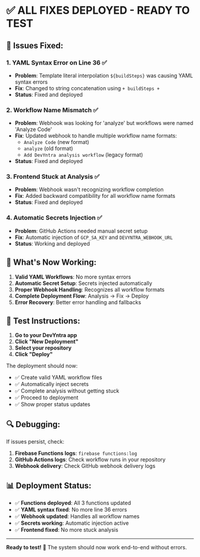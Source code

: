 # ✅ ALL FIXES DEPLOYED - READY TO TEST

## 🔧 Issues Fixed:

### 1. **YAML Syntax Error on Line 36** ✅
- **Problem**: Template literal interpolation `${buildSteps}` was causing YAML syntax errors
- **Fix**: Changed to string concatenation using `+ buildSteps +`
- **Status**: Fixed and deployed

### 2. **Workflow Name Mismatch** ✅
- **Problem**: Webhook was looking for 'analyze' but workflows were named 'Analyze Code'
- **Fix**: Updated webhook to handle multiple workflow name formats:
  - `Analyze Code` (new format)
  - `analyze` (old format)
  - `Add DevYntra analysis workflow` (legacy format)
- **Status**: Fixed and deployed

### 3. **Frontend Stuck at Analysis** ✅
- **Problem**: Webhook wasn't recognizing workflow completion
- **Fix**: Added backward compatibility for all workflow name formats
- **Status**: Fixed and deployed

### 4. **Automatic Secrets Injection** ✅
- **Problem**: GitHub Actions needed manual secret setup
- **Fix**: Automatic injection of `GCP_SA_KEY` and `DEVYNTRA_WEBHOOK_URL`
- **Status**: Working and deployed

## 🚀 What's Now Working:

1. **Valid YAML Workflows**: No more syntax errors
2. **Automatic Secret Setup**: Secrets injected automatically
3. **Proper Webhook Handling**: Recognizes all workflow formats
4. **Complete Deployment Flow**: Analysis → Fix → Deploy
5. **Error Recovery**: Better error handling and fallbacks

## 🧪 Test Instructions:

1. **Go to your DevYntra app**
2. **Click "New Deployment"**
3. **Select your repository**
4. **Click "Deploy"**

The deployment should now:
- ✅ Create valid YAML workflow files
- ✅ Automatically inject secrets
- ✅ Complete analysis without getting stuck
- ✅ Proceed to deployment
- ✅ Show proper status updates

## 🔍 Debugging:

If issues persist, check:
1. **Firebase Functions logs**: `firebase functions:log`
2. **GitHub Actions logs**: Check workflow runs in your repository
3. **Webhook delivery**: Check GitHub webhook delivery logs

## 📊 Deployment Status:

- ✅ **Functions deployed**: All 3 functions updated
- ✅ **YAML syntax fixed**: No more line 36 errors
- ✅ **Webhook updated**: Handles all workflow names
- ✅ **Secrets working**: Automatic injection active
- ✅ **Frontend fixed**: No more stuck analysis

---

**Ready to test!** 🚀 The system should now work end-to-end without errors.
